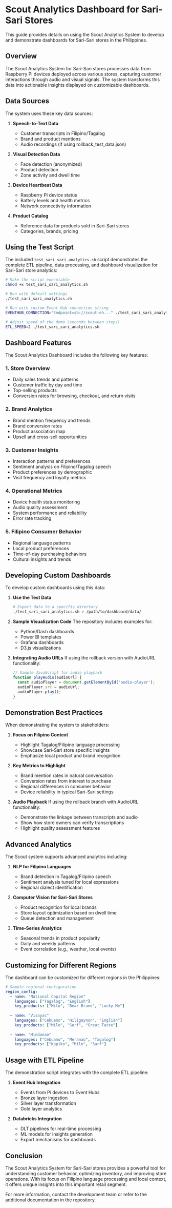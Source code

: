 # Scout Analytics Dashboard for Sari-Sari Stores

This guide provides details on using the Scout Analytics System to develop and demonstrate dashboards for Sari-Sari stores in the Philippines.

## Overview

The Scout Analytics System for Sari-Sari stores processes data from Raspberry Pi devices deployed across various stores, capturing customer interactions through audio and visual signals. The system transforms this data into actionable insights displayed on customizable dashboards.

## Data Sources

The system uses these key data sources:

1. **Speech-to-Text Data**
   - Customer transcripts in Filipino/Tagalog
   - Brand and product mentions
   - Audio recordings (if using rollback_test_data.json)

2. **Visual Detection Data**
   - Face detection (anonymized)
   - Product detection
   - Zone activity and dwell time

3. **Device Heartbeat Data**
   - Raspberry Pi device status
   - Battery levels and health metrics
   - Network connectivity information

4. **Product Catalog**
   - Reference data for products sold in Sari-Sari stores
   - Categories, brands, pricing

## Using the Test Script

The included `test_sari_sari_analytics.sh` script demonstrates the complete ETL pipeline, data processing, and dashboard visualization for Sari-Sari store analytics:

```bash
# Make the script executable
chmod +x test_sari_sari_analytics.sh

# Run with default settings
./test_sari_sari_analytics.sh

# Run with custom Event Hub connection string
EVENTHUB_CONNECTION="Endpoint=sb://scout-eh..." ./test_sari_sari_analytics.sh

# Adjust speed of the demo (seconds between steps)
ETL_SPEED=2 ./test_sari_sari_analytics.sh
```

## Dashboard Features

The Scout Analytics Dashboard includes the following key features:

### 1. Store Overview

- Daily sales trends and patterns
- Customer traffic by day and time
- Top-selling products
- Conversion rates for browsing, checkout, and return visits

### 2. Brand Analytics

- Brand mention frequency and trends
- Brand conversion rates
- Product association map
- Upsell and cross-sell opportunities

### 3. Customer Insights

- Interaction patterns and preferences
- Sentiment analysis on Filipino/Tagalog speech
- Product preferences by demographic
- Visit frequency and loyalty metrics

### 4. Operational Metrics

- Device health status monitoring
- Audio quality assessment
- System performance and reliability
- Error rate tracking

### 5. Filipino Consumer Behavior

- Regional language patterns
- Local product preferences
- Time-of-day purchasing behaviors
- Cultural insights and trends

## Developing Custom Dashboards

To develop custom dashboards using this data:

1. **Use the Test Data**
   ```bash
   # Export data to a specific directory
   ./test_sari_sari_analytics.sh > /path/to/dashboard/data/
   ```

2. **Sample Visualization Code**
   The repository includes examples for:
   - Python/Dash dashboards
   - Power BI templates
   - Grafana dashboards
   - D3.js visualizations

3. **Integrating Audio URLs**
   If using the rollback version with AudioURL functionality:
   ```javascript
   // Sample JavaScript for audio playback
   function playAudio(audioUrl) {
     const audioPlayer = document.getElementById('audio-player');
     audioPlayer.src = audioUrl;
     audioPlayer.play();
   }
   ```

## Demonstration Best Practices

When demonstrating the system to stakeholders:

1. **Focus on Filipino Context**
   - Highlight Tagalog/Filipino language processing
   - Showcase Sari-Sari store specific insights
   - Emphasize local product and brand recognition

2. **Key Metrics to Highlight**
   - Brand mention rates in natural conversation
   - Conversion rates from interest to purchase
   - Regional differences in consumer behavior
   - Device reliability in typical Sari-Sari settings

3. **Audio Playback**
   If using the rollback branch with AudioURL functionality:
   - Demonstrate the linkage between transcripts and audio
   - Show how store owners can verify transcriptions
   - Highlight quality assessment features

## Advanced Analytics

The Scout system supports advanced analytics including:

1. **NLP for Filipino Languages**
   - Brand detection in Tagalog/Filipino speech
   - Sentiment analysis tuned for local expressions
   - Regional dialect identification

2. **Computer Vision for Sari-Sari Stores**
   - Product recognition for local brands
   - Store layout optimization based on dwell time
   - Queue detection and management

3. **Time-Series Analytics**
   - Seasonal trends in product popularity
   - Daily and weekly patterns
   - Event correlation (e.g., weather, local events)

## Customizing for Different Regions

The dashboard can be customized for different regions in the Philippines:

```yaml
# Sample regional configuration
region_config:
  - name: "National Capital Region"
    languages: ["Tagalog", "English"]
    key_products: ["Milo", "Bear Brand", "Lucky Me"]
    
  - name: "Visayas"
    languages: ["Cebuano", "Hiligaynon", "English"]
    key_products: ["Milo", "Surf", "Great Taste"]
    
  - name: "Mindanao"
    languages: ["Cebuano", "Meranao", "Tagalog"]
    key_products: ["Kopiko", "Milo", "Surf"]
```

## Usage with ETL Pipeline

The demonstration script integrates with the complete ETL pipeline:

1. **Event Hub Integration**
   - Events from Pi devices to Event Hubs
   - Bronze layer ingestion
   - Silver layer transformation
   - Gold layer analytics

2. **Databricks Integration**
   - DLT pipelines for real-time processing
   - ML models for insights generation
   - Export mechanisms for dashboards

## Conclusion

The Scout Analytics System for Sari-Sari stores provides a powerful tool for understanding customer behavior, optimizing inventory, and improving store operations. With its focus on Filipino language processing and local context, it offers unique insights into this important retail segment.

For more information, contact the development team or refer to the additional documentation in the repository.
